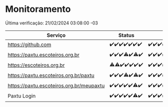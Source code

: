 # Monitoramento

Última verificação: 21/02/2024 03:08:00 -03

|Serviço|Status|Últimas 24h|
|---|---|---|
|https://github.com|<span title="2024-02-14: OK=24">✔️</span><span title="2024-02-15: OK=24">✔️</span><span title="2024-02-16: OK=24">✔️</span><span title="2024-02-17: OK=24">✔️</span><span title="2024-02-18: OK=24">✔️</span><span title="2024-02-19: OK=24">✔️</span><span title="2024-02-20: OK=6">✔️</span>|<span title="20/02/2024 03:08:00 -03 : 200">✔️</span><span title="20/02/2024 04:06:00 -03 : 200">✔️</span><span title="20/02/2024 05:08:00 -03 : 200">✔️</span><span title="20/02/2024 06:06:00 -03 : 200">✔️</span><span title="20/02/2024 07:06:00 -03 : 200">✔️</span><span title="20/02/2024 08:03:00 -03 : 200">✔️</span><span title="20/02/2024 09:11:00 -03 : 200">✔️</span><span title="20/02/2024 10:06:00 -03 : 200">✔️</span><span title="20/02/2024 11:05:00 -03 : 200">✔️</span><span title="20/02/2024 12:05:00 -03 : 200">✔️</span><span title="20/02/2024 13:07:00 -03 : 200">✔️</span><span title="20/02/2024 14:04:00 -03 : 200">✔️</span><span title="20/02/2024 15:09:00 -03 : 200">✔️</span><span title="20/02/2024 16:03:00 -03 : 200">✔️</span><span title="20/02/2024 17:07:00 -03 : 200">✔️</span><span title="20/02/2024 18:04:00 -03 : 200">✔️</span><span title="20/02/2024 19:04:00 -03 : 200">✔️</span><span title="20/02/2024 20:04:00 -03 : 200">✔️</span><span title="20/02/2024 21:29:00 -03 : 200">✔️</span><span title="20/02/2024 22:39:00 -03 : 200">✔️</span><span title="20/02/2024 23:13:00 -03 : 200">✔️</span><span title="21/02/2024 00:07:00 -03 : 200">✔️</span><span title="21/02/2024 01:07:00 -03 : 200">✔️</span><span title="21/02/2024 02:06:00 -03 : 200">✔️</span><span title="21/02/2024 03:08:00 -03 : 200">✔️</span>|
|https://paxtu.escoteiros.org.br|<span title="2024-02-14: OK=24">✔️</span><span title="2024-02-15: OK=24">✔️</span><span title="2024-02-16: OK=24">✔️</span><span title="2024-02-17: OK=23, Falhas=1">⚠️</span><span title="2024-02-18: OK=24">✔️</span><span title="2024-02-19: OK=23, Falhas=1">⚠️</span><span title="2024-02-20: OK=6">✔️</span>|<span title="20/02/2024 03:08:00 -03 : 200">✔️</span><span title="20/02/2024 04:06:00 -03 : 200">✔️</span><span title="20/02/2024 05:08:00 -03 : 200">✔️</span><span title="20/02/2024 06:06:00 -03 : 200">✔️</span><span title="20/02/2024 07:06:00 -03 : 200">✔️</span><span title="20/02/2024 08:03:00 -03 : 200">✔️</span><span title="20/02/2024 09:11:00 -03 : 200">✔️</span><span title="20/02/2024 10:06:00 -03 : 200">✔️</span><span title="20/02/2024 11:05:00 -03 : 200">✔️</span><span title="20/02/2024 12:05:00 -03 : 200">✔️</span><span title="20/02/2024 13:07:00 -03 : 200">✔️</span><span title="20/02/2024 14:04:00 -03 : 200">✔️</span><span title="20/02/2024 15:09:00 -03 : 200">✔️</span><span title="20/02/2024 16:03:00 -03 : 200">✔️</span><span title="20/02/2024 17:07:00 -03 : 200">✔️</span><span title="20/02/2024 18:04:00 -03 : 0">❌</span><span title="20/02/2024 19:04:00 -03 : 200">✔️</span><span title="20/02/2024 20:04:00 -03 : 200">✔️</span><span title="20/02/2024 21:29:00 -03 : 200">✔️</span><span title="20/02/2024 22:39:00 -03 : 200">✔️</span><span title="20/02/2024 23:13:00 -03 : 200">✔️</span><span title="21/02/2024 00:07:00 -03 : 200">✔️</span><span title="21/02/2024 01:07:00 -03 : 200">✔️</span><span title="21/02/2024 02:06:00 -03 : 200">✔️</span><span title="21/02/2024 03:08:00 -03 : 200">✔️</span>|
|https://escoteiros.org.br|<span title="2024-02-14: OK=22, Falhas=2">⚠️</span><span title="2024-02-15: OK=22, Falhas=2">⚠️</span><span title="2024-02-16: OK=24">✔️</span><span title="2024-02-17: OK=24">✔️</span><span title="2024-02-18: OK=24">✔️</span><span title="2024-02-19: OK=24">✔️</span><span title="2024-02-20: OK=6">✔️</span>|<span title="20/02/2024 03:08:00 -03 : 200">✔️</span><span title="20/02/2024 04:06:00 -03 : 200">✔️</span><span title="20/02/2024 05:08:00 -03 : 200">✔️</span><span title="20/02/2024 06:06:00 -03 : 200">✔️</span><span title="20/02/2024 07:06:00 -03 : 200">✔️</span><span title="20/02/2024 08:03:00 -03 : 200">✔️</span><span title="20/02/2024 09:11:00 -03 : 200">✔️</span><span title="20/02/2024 10:06:00 -03 : 200">✔️</span><span title="20/02/2024 11:05:00 -03 : 200">✔️</span><span title="20/02/2024 12:05:00 -03 : 200">✔️</span><span title="20/02/2024 13:07:00 -03 : 200">✔️</span><span title="20/02/2024 14:04:00 -03 : 200">✔️</span><span title="20/02/2024 15:09:00 -03 : 200">✔️</span><span title="20/02/2024 16:03:00 -03 : 200">✔️</span><span title="20/02/2024 17:07:00 -03 : 200">✔️</span><span title="20/02/2024 18:04:00 -03 : 200">✔️</span><span title="20/02/2024 19:04:00 -03 : 200">✔️</span><span title="20/02/2024 20:04:00 -03 : 200">✔️</span><span title="20/02/2024 21:29:00 -03 : 200">✔️</span><span title="20/02/2024 22:39:00 -03 : 200">✔️</span><span title="20/02/2024 23:13:00 -03 : 200">✔️</span><span title="21/02/2024 00:07:00 -03 : 200">✔️</span><span title="21/02/2024 01:07:00 -03 : 200">✔️</span><span title="21/02/2024 02:06:00 -03 : 200">✔️</span><span title="21/02/2024 03:08:00 -03 : 200">✔️</span>|
|https://paxtu.escoteiros.org.br/paxtu|<span title="2024-02-14: OK=24">✔️</span><span title="2024-02-15: OK=24">✔️</span><span title="2024-02-16: OK=24">✔️</span><span title="2024-02-17: OK=22, Falhas=2">⚠️</span><span title="2024-02-18: OK=24">✔️</span><span title="2024-02-19: OK=23, Falhas=1">⚠️</span><span title="2024-02-20: OK=6">✔️</span>|<span title="20/02/2024 03:08:00 -03 : 200">✔️</span><span title="20/02/2024 04:06:00 -03 : 200">✔️</span><span title="20/02/2024 05:08:00 -03 : 200">✔️</span><span title="20/02/2024 06:06:00 -03 : 200">✔️</span><span title="20/02/2024 07:06:00 -03 : 200">✔️</span><span title="20/02/2024 08:03:00 -03 : 200">✔️</span><span title="20/02/2024 09:11:00 -03 : 200">✔️</span><span title="20/02/2024 10:06:00 -03 : 200">✔️</span><span title="20/02/2024 11:05:00 -03 : 200">✔️</span><span title="20/02/2024 12:05:00 -03 : 200">✔️</span><span title="20/02/2024 13:07:00 -03 : 200">✔️</span><span title="20/02/2024 14:04:00 -03 : 200">✔️</span><span title="20/02/2024 15:09:00 -03 : 200">✔️</span><span title="20/02/2024 16:03:00 -03 : 200">✔️</span><span title="20/02/2024 17:07:00 -03 : 200">✔️</span><span title="20/02/2024 18:04:00 -03 : 0">❌</span><span title="20/02/2024 19:04:00 -03 : 200">✔️</span><span title="20/02/2024 20:04:00 -03 : 200">✔️</span><span title="20/02/2024 21:29:00 -03 : 200">✔️</span><span title="20/02/2024 22:39:00 -03 : 200">✔️</span><span title="20/02/2024 23:13:00 -03 : 200">✔️</span><span title="21/02/2024 00:07:00 -03 : 200">✔️</span><span title="21/02/2024 01:07:00 -03 : 200">✔️</span><span title="21/02/2024 02:06:00 -03 : 200">✔️</span><span title="21/02/2024 03:08:00 -03 : 200">✔️</span>|
|https://paxtu.escoteiros.org.br/meupaxtu|<span title="2024-02-14: OK=24">✔️</span><span title="2024-02-15: OK=24">✔️</span><span title="2024-02-16: OK=24">✔️</span><span title="2024-02-17: OK=24">✔️</span><span title="2024-02-18: OK=24">✔️</span><span title="2024-02-19: OK=23, Falhas=1">⚠️</span><span title="2024-02-20: OK=6">✔️</span>|<span title="20/02/2024 03:08:00 -03 : 200">✔️</span><span title="20/02/2024 04:06:00 -03 : 200">✔️</span><span title="20/02/2024 05:08:00 -03 : 200">✔️</span><span title="20/02/2024 06:06:00 -03 : 200">✔️</span><span title="20/02/2024 07:06:00 -03 : 200">✔️</span><span title="20/02/2024 08:03:00 -03 : 200">✔️</span><span title="20/02/2024 09:11:00 -03 : 200">✔️</span><span title="20/02/2024 10:06:00 -03 : 200">✔️</span><span title="20/02/2024 11:05:00 -03 : 200">✔️</span><span title="20/02/2024 12:05:00 -03 : 200">✔️</span><span title="20/02/2024 13:07:00 -03 : 200">✔️</span><span title="20/02/2024 14:04:00 -03 : 200">✔️</span><span title="20/02/2024 15:09:00 -03 : 200">✔️</span><span title="20/02/2024 16:03:00 -03 : 200">✔️</span><span title="20/02/2024 17:07:00 -03 : 200">✔️</span><span title="20/02/2024 18:04:00 -03 : 0">❌</span><span title="20/02/2024 19:04:00 -03 : 200">✔️</span><span title="20/02/2024 20:04:00 -03 : 200">✔️</span><span title="20/02/2024 21:29:00 -03 : 200">✔️</span><span title="20/02/2024 22:39:00 -03 : 200">✔️</span><span title="20/02/2024 23:13:00 -03 : 200">✔️</span><span title="21/02/2024 00:07:00 -03 : 200">✔️</span><span title="21/02/2024 01:07:00 -03 : 200">✔️</span><span title="21/02/2024 02:06:00 -03 : 200">✔️</span><span title="21/02/2024 03:08:00 -03 : 200">✔️</span>|
|Paxtu Login|<span title="2024-02-14: OK=24">✔️</span><span title="2024-02-15: OK=24">✔️</span><span title="2024-02-16: OK=24">✔️</span><span title="2024-02-17: OK=24">✔️</span><span title="2024-02-18: OK=24">✔️</span><span title="2024-02-19: OK=23, Falhas=1">⚠️</span><span title="2024-02-20: OK=6">✔️</span>|<span title="20/02/2024 03:08:00 -03 : 200">✔️</span><span title="20/02/2024 04:06:00 -03 : 200">✔️</span><span title="20/02/2024 05:08:00 -03 : 200">✔️</span><span title="20/02/2024 06:06:00 -03 : 200">✔️</span><span title="20/02/2024 07:06:00 -03 : 200">✔️</span><span title="20/02/2024 08:03:00 -03 : 200">✔️</span><span title="20/02/2024 09:11:00 -03 : 200">✔️</span><span title="20/02/2024 10:06:00 -03 : 200">✔️</span><span title="20/02/2024 11:05:00 -03 : 200">✔️</span><span title="20/02/2024 12:05:00 -03 : 200">✔️</span><span title="20/02/2024 13:07:00 -03 : 200">✔️</span><span title="20/02/2024 14:04:00 -03 : 200">✔️</span><span title="20/02/2024 15:09:00 -03 : 200">✔️</span><span title="20/02/2024 16:03:00 -03 : 200">✔️</span><span title="20/02/2024 17:07:00 -03 : 200">✔️</span><span title="20/02/2024 18:04:00 -03 : 504">❌</span><span title="20/02/2024 19:04:00 -03 : 200">✔️</span><span title="20/02/2024 20:04:00 -03 : 200">✔️</span><span title="20/02/2024 21:29:00 -03 : 200">✔️</span><span title="20/02/2024 22:39:00 -03 : 200">✔️</span><span title="20/02/2024 23:13:00 -03 : 200">✔️</span><span title="21/02/2024 00:07:00 -03 : 200">✔️</span><span title="21/02/2024 01:07:00 -03 : 200">✔️</span><span title="21/02/2024 02:06:00 -03 : 200">✔️</span><span title="21/02/2024 03:08:00 -03 : 200">✔️</span>|
